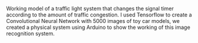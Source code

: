 Working model of a traffic light system that changes the signal timer according to the amount of traffic congestion. I used Tensorflow to create a Convolutional Neural Network with 5000 images of toy car models, we created a physical system using Arduino to show the working of this image recognition system.
